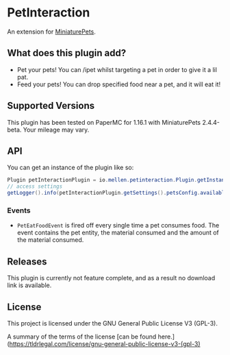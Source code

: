 # PetInteraction
An extension for [MiniaturePets](https://miniaturepets.net/).

## What does this plugin add?
* Pet your pets! You can /ipet whilst targeting a pet in order to give it a lil pat.
* Feed your pets! You can drop specified food near a pet, and it will eat it!

## Supported Versions
This plugin has been tested on PaperMC for 1.16.1 with MiniaturePets 2.4.4-beta. Your mileage may vary.

## API
You can get an instance of the plugin like so:
```java
Plugin petInteractionPlugin = io.mellen.petinteraction.Plugin.getInstance();
// access settings
getLogger().info(petInteractionPlugin.getSettings().petsConfig.availableFood);
```

### Events
* `PetEatFoodEvent` is fired off every single time a pet consumes food. The event contains the pet entity, the material consumed and the amount of the material consumed.

## Releases
This plugin is currently not feature complete, and as a result no download link is available.

## License
This project is licensed under the GNU General Public License V3 (GPL-3).

A summary of the terms of the license [can be found here.](https://tldrlegal.com/license/gnu-general-public-license-v3-(gpl-3)

